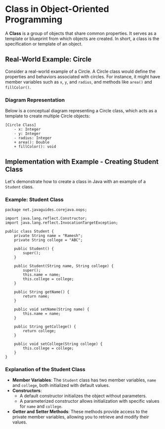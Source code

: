 
# Class in Object-Oriented Programming

A **Class** is a group of objects that share common properties. It serves as a template or blueprint from which objects are created. In short, a class is the specification or template of an object.

## Real-World Example: Circle

Consider a real-world example of a Circle. A Circle class would define the properties and behaviors associated with circles. For instance, it might have member variables such as `x`, `y`, and `radius`, and methods like `area()` and `fillColor()`. 

### Diagram Representation

Below is a conceptual diagram representing a Circle class, which acts as a template to create multiple Circle objects:

```
[Circle Class]
    - x: Integer
    - y: Integer
    - radius: Integer
    + area(): Double
    + fillColor(): void
```

## Implementation with Example - Creating Student Class

Let's demonstrate how to create a class in Java with an example of a `Student` class.

### Example: Student Class

```
package net.javaguides.corejava.oops;

import java.lang.reflect.Constructor;
import java.lang.reflect.InvocationTargetException;

public class Student {
    private String name = "Ramesh";
    private String college = "ABC";

    public Student() {
        super();
    }

    public Student(String name, String college) {
        super();
        this.name = name;
        this.college = college;
    }

    public String getName() {
        return name;
    }

    public void setName(String name) {
        this.name = name;
    }

    public String getCollege() {
        return college;
    }

    public void setCollege(String college) {
        this.college = college;
    }
}
```

### Explanation of the Student Class

- **Member Variables**: The `Student` class has two member variables, `name` and `college`, both initialized with default values.
- **Constructors**: 
  - A default constructor initializes the object without parameters.
  - A parameterized constructor allows initialization with specific values for `name` and `college`.
- **Getter and Setter Methods**: These methods provide access to the private member variables, allowing you to retrieve and modify their values.
